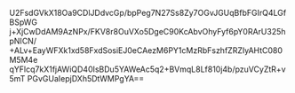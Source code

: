 U2FsdGVkX18Oa9CDlJDdvcGp/bpPeg7N27Ss8Zy7OGvJGUqBfbFGIrQ4LGfBSpWG
j+XjCwDdAM9AzNPx/FKV8r8OuVXo5DgeC90KcAbvOhyFyf6pY0RArU325hpNICN/
+ALv+EayWFXk1xd58FxdSosiEJ0eCAezM6PY1cMzRbFszhfZRZIyAHtC080M5M4e
qYFlcq7kX1fjAWiQD40IsBDu5YAWeAc5q2+BVmqL8Lf810j4b/pzuVCyZtR+v5mT
PGvGUaIepjDXh5DtWMPgYA==
